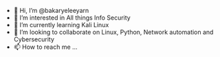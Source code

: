 - 👋 Hi, I’m @bakaryeleeyarn
- 👀 I’m interested in All things Info Security
- 🌱 I’m currently learning Kali Linux
- 💞️ I’m looking to collaborate on Linux, Python, Network automation and Cybersecurity
- 📫 How to reach me ...

<!---
bakaryeleeyarn/bakaryeleeyarn is a ✨ special ✨ repository because its `README.md` (this file) appears on your GitHub profile.
You can click the Preview link to take a look at your changes.
--->
